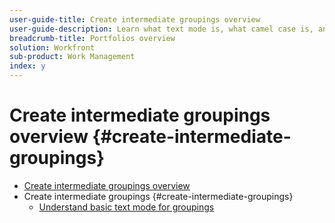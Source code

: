 ```yaml
---
user-guide-title: Create intermediate groupings overview
user-guide-description: Learn what text mode is, what camel case is, and how to use some basic "plug and play" text mode code blocks to create groupings that go beyond the capabilities of the standard builder.
breadcrumb-title: Portfolios overview
solution: Workfront
sub-product: Work Management
index: y
---
```



# Create intermediate groupings overview {#create-intermediate-groupings}

+ [Create intermediate groupings overview](overview.md)
+ Create intermediate groupings {#create-intermediate-groupings}
  + [Understand basic text mode for groupings](basic-text-mode-for-groupings.md)


